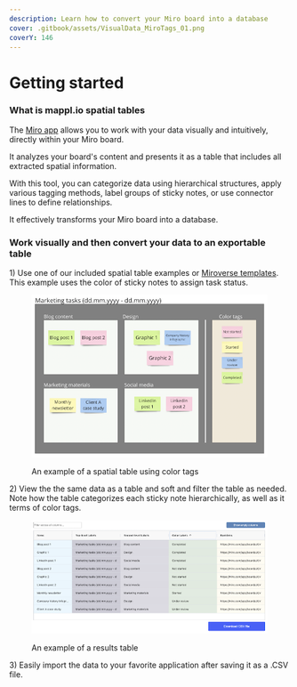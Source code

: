 ```yaml
---
description: Learn how to convert your Miro board into a database
cover: .gitbook/assets/VisualData_MiroTags_01.png
coverY: 146
---
```


# Getting started

### What is mappl.io spatial tables

The [Miro app](https://miro.com/marketplace/spatial-tables/) allows you to work with your data visually and intuitively, directly within your Miro board.

It analyzes your board's content and presents it as a table that includes all extracted spatial information.

With this tool, you can categorize data using hierarchical structures, apply various tagging methods, label groups of sticky notes, or use connector lines to define relationships.

It effectively transforms your Miro board into a database.

### **Work visually and then convert your data to an exportable table**

1\) Use one of our included spatial table examples or [Miroverse templates](https://miro.com/miroverse/search/?term=mappl.io). This example uses the color of sticky notes to assign task status.

<figure><img src=".gitbook/assets/GettingStarted_SpatialTables_01 (1).png" alt=""><figcaption><p>An example of a spatial table using color tags</p></figcaption></figure>

2\) View the the same data as a table and soft and filter the table as needed. Note how the table categorizes each sticky note hierarchically, as well as it terms of color tags.

<figure><img src=".gitbook/assets/GettingStarted_Result_01 (1).png" alt=""><figcaption><p>An example of a results table</p></figcaption></figure>

3\) Easily import the data to your favorite application after saving it as a  .CSV file.
